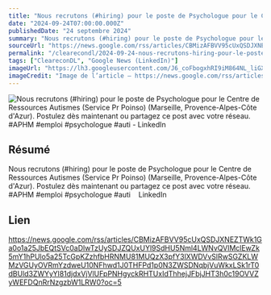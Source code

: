 ```yaml
---
title: "Nous recrutons (#hiring) pour le poste de Psychologue pour le Centre de Ressources Autismes (Service Pr Poinso) (Marseille, Provence-Alpes-Côte d'Azur). Postulez dès maintenant ou partagez ce post avec votre réseau. #APHM #emploi #psychologue #auti - LinkedIn"
date: "2024-09-24T07:00:00.000Z"
publishedDate: "24 septembre 2024"
summary: "Nous recrutons (#hiring) pour le poste de Psychologue pour le Centre de Ressources Autismes (Service Pr Poinso) (Marseille, Provence-Alpes-Côte d'Azur). Postulez dès maintenant ou partagez ce post avec votre réseau. #APHM #emploi #psychologue #auti &nbsp;&nbsp; LinkedIn"
sourceUrl: "https://news.google.com/rss/articles/CBMizAFBVV95cUxQSDJXNEZTWk1Ga0o1a25JbEQtSVc0aDlwTzUySDJZQUxUYl9SdHU5Nml4LWNvQVlMclEwZk5mY1hPUlo5a25TcGpKZzhfbHRNMU81MUQzX3pfY3lXWDVvSlRwSGZKLWMzVGUyOVRmYzdweU10NFhwd1J0THFPd1p0N3ZWSDNqbjVuWkxLSk1rT0dBUld3ZWYyYl81djdxVjVlUFpPNHgyckRHTUxIdThhejJFbjJHT3h0c19OVVZyWEFDQnRrNzgzbW1LRW0?oc=5"
permalink: "/clearecondl/2024-09-24-nous-recrutons-hiring-pour-le-poste-de-psychologue-pour-le-centre-de-ressources-"
tags: ["CleareconDL", "Google News (LinkedIn)"]
imageUrl: "https://lh3.googleusercontent.com/J6_coFbogxhRI9iM864NL_liGXvsQp2AupsKei7z0cNNfDvGUmWUy20nuUhkREQyrpY4bEeIBuc=s0-w300"
imageCredit: "Image de l’article — https://news.google.com/rss/articles/CBMizAFBVV95cUxQSDJXNEZTWk1Ga0o1a25JbEQtSVc0aDlwTzUySDJZQUxUYl9SdHU5Nml4LWNvQVlMclEwZk5mY1hPUlo5a25TcGpKZzhfbHRNMU81MUQzX3pfY3lXWDVvSlRwSGZKLWMzVGUyOVRmYzdweU10NFhwd1J0THFPd1p0N3ZWSDNqbjVuWkxLSk1rT0dBUld3ZWYyYl81djdxVjVlUFpPNHgyckRHTUxIdThhejJFbjJHT3h0c19OVVZyWEFDQnRrNzgzbW1LRW0?oc=5"
---
```


![Nous recrutons (#hiring) pour le poste de Psychologue pour le Centre de Ressources Autismes (Service Pr Poinso) (Marseille, Provence-Alpes-Côte d'Azur). Postulez dès maintenant ou partagez ce post avec votre réseau. #APHM #emploi #psychologue #auti - LinkedIn](https://lh3.googleusercontent.com/J6_coFbogxhRI9iM864NL_liGXvsQp2AupsKei7z0cNNfDvGUmWUy20nuUhkREQyrpY4bEeIBuc=s0-w300)

## Résumé

Nous recrutons (#hiring) pour le poste de Psychologue pour le Centre de Ressources Autismes (Service Pr Poinso) (Marseille, Provence-Alpes-Côte d'Azur). Postulez dès maintenant ou partagez ce post avec votre réseau. #APHM #emploi #psychologue #auti &nbsp;&nbsp; LinkedIn

## Lien

https://news.google.com/rss/articles/CBMizAFBVV95cUxQSDJXNEZTWk1Ga0o1a25JbEQtSVc0aDlwTzUySDJZQUxUYl9SdHU5Nml4LWNvQVlMclEwZk5mY1hPUlo5a25TcGpKZzhfbHRNMU81MUQzX3pfY3lXWDVvSlRwSGZKLWMzVGUyOVRmYzdweU10NFhwd1J0THFPd1p0N3ZWSDNqbjVuWkxLSk1rT0dBUld3ZWYyYl81djdxVjVlUFpPNHgyckRHTUxIdThhejJFbjJHT3h0c19OVVZyWEFDQnRrNzgzbW1LRW0?oc=5
